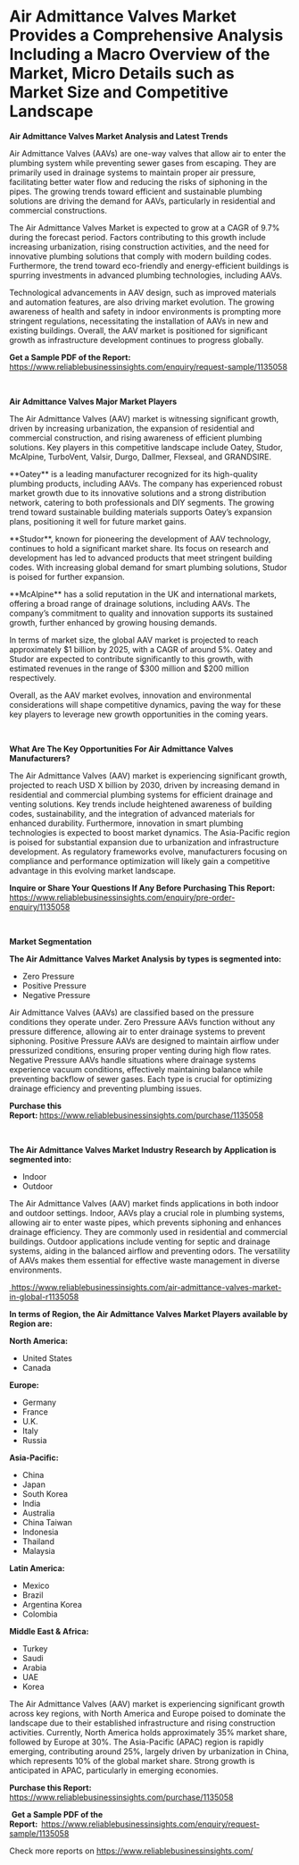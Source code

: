 <p><h1>Air Admittance Valves Market Provides a Comprehensive Analysis Including a Macro Overview of the Market, Micro Details such as Market Size and Competitive Landscape</h1></p><p><strong>Air Admittance Valves Market Analysis and Latest Trends</strong></p>
<p><p>Air Admittance Valves (AAVs) are one-way valves that allow air to enter the plumbing system while preventing sewer gases from escaping. They are primarily used in drainage systems to maintain proper air pressure, facilitating better water flow and reducing the risks of siphoning in the pipes. The growing trends toward efficient and sustainable plumbing solutions are driving the demand for AAVs, particularly in residential and commercial constructions.</p><p>The Air Admittance Valves Market is expected to grow at a CAGR of 9.7% during the forecast period. Factors contributing to this growth include increasing urbanization, rising construction activities, and the need for innovative plumbing solutions that comply with modern building codes. Furthermore, the trend toward eco-friendly and energy-efficient buildings is spurring investments in advanced plumbing technologies, including AAVs. </p><p>Technological advancements in AAV design, such as improved materials and automation features, are also driving market evolution. The growing awareness of health and safety in indoor environments is prompting more stringent regulations, necessitating the installation of AAVs in new and existing buildings. Overall, the AAV market is positioned for significant growth as infrastructure development continues to progress globally.</p></p>
<p><strong>Get a Sample PDF of the Report:&nbsp;</strong> <a href="https://www.reliablebusinessinsights.com/enquiry/request-sample/1135058?utm_campaign=1847&utm_medium=2&utm_source=Github&utm_content=ia&utm_term=09042025&utm_id=air-admittance-valves">https://www.reliablebusinessinsights.com/enquiry/request-sample/1135058</a></p>
<p>&nbsp;</p>
<p><strong>Air Admittance Valves Major Market Players</strong></p>
<p><p>The Air Admittance Valves (AAV) market is witnessing significant growth, driven by increasing urbanization, the expansion of residential and commercial construction, and rising awareness of efficient plumbing solutions. Key players in this competitive landscape include Oatey, Studor, McAlpine, TurboVent, Valsir, Durgo, Dallmer, Flexseal, and GRANDSIRE.</p><p>**Oatey** is a leading manufacturer recognized for its high-quality plumbing products, including AAVs. The company has experienced robust market growth due to its innovative solutions and a strong distribution network, catering to both professionals and DIY segments. The growing trend toward sustainable building materials supports Oatey’s expansion plans, positioning it well for future market gains.</p><p>**Studor**, known for pioneering the development of AAV technology, continues to hold a significant market share. Its focus on research and development has led to advanced products that meet stringent building codes. With increasing global demand for smart plumbing solutions, Studor is poised for further expansion.</p><p>**McAlpine** has a solid reputation in the UK and international markets, offering a broad range of drainage solutions, including AAVs. The company’s commitment to quality and innovation supports its sustained growth, further enhanced by growing housing demands.</p><p>In terms of market size, the global AAV market is projected to reach approximately $1 billion by 2025, with a CAGR of around 5%. Oatey and Studor are expected to contribute significantly to this growth, with estimated revenues in the range of $300 million and $200 million respectively.</p><p>Overall, as the AAV market evolves, innovation and environmental considerations will shape competitive dynamics, paving the way for these key players to leverage new growth opportunities in the coming years.</p></p>
<p>&nbsp;</p>
<p><strong>What Are The Key Opportunities For Air Admittance Valves Manufacturers?</strong></p>
<p><p>The Air Admittance Valves (AAV) market is experiencing significant growth, projected to reach USD X billion by 2030, driven by increasing demand in residential and commercial plumbing systems for efficient drainage and venting solutions. Key trends include heightened awareness of building codes, sustainability, and the integration of advanced materials for enhanced durability. Furthermore, innovation in smart plumbing technologies is expected to boost market dynamics. The Asia-Pacific region is poised for substantial expansion due to urbanization and infrastructure development. As regulatory frameworks evolve, manufacturers focusing on compliance and performance optimization will likely gain a competitive advantage in this evolving market landscape.</p></p>
<p><strong>Inquire or Share Your Questions If Any Before Purchasing This Report:</strong> <a href="https://www.reliablebusinessinsights.com/enquiry/pre-order-enquiry/1135058?utm_campaign=1847&utm_medium=2&utm_source=Github&utm_content=ia&utm_term=09042025&utm_id=air-admittance-valves">https://www.reliablebusinessinsights.com/enquiry/pre-order-enquiry/1135058</a></p>
<p>&nbsp;</p>
<p><strong>Market Segmentation</strong></p>
<p><strong>The Air Admittance Valves Market Analysis by types is segmented into:</strong></p>
<p><ul><li>Zero Pressure</li><li>Positive Pressure</li><li>Negative Pressure</li></ul></p>
<p><p>Air Admittance Valves (AAVs) are classified based on the pressure conditions they operate under. Zero Pressure AAVs function without any pressure difference, allowing air to enter drainage systems to prevent siphoning. Positive Pressure AAVs are designed to maintain airflow under pressurized conditions, ensuring proper venting during high flow rates. Negative Pressure AAVs handle situations where drainage systems experience vacuum conditions, effectively maintaining balance while preventing backflow of sewer gases. Each type is crucial for optimizing drainage efficiency and preventing plumbing issues.</p></p>
<p><strong>Purchase this Report:&nbsp;</strong><a href="https://www.reliablebusinessinsights.com/purchase/1135058?utm_campaign=1847&utm_medium=2&utm_source=Github&utm_content=ia&utm_term=09042025&utm_id=air-admittance-valves">https://www.reliablebusinessinsights.com/purchase/1135058</a></p>
<p>&nbsp;</p>
<p><strong>The Air Admittance Valves Market Industry Research by Application is segmented into:</strong></p>
<p><ul><li>Indoor</li><li>Outdoor</li></ul></p>
<p><p>The Air Admittance Valves (AAV) market finds applications in both indoor and outdoor settings. Indoor, AAVs play a crucial role in plumbing systems, allowing air to enter waste pipes, which prevents siphoning and enhances drainage efficiency. They are commonly used in residential and commercial buildings. Outdoor applications include venting for septic and drainage systems, aiding in the balanced airflow and preventing odors. The versatility of AAVs makes them essential for effective waste management in diverse environments.</p></p>
<p><a href="https://www.reliablebusinessinsights.com/air-admittance-valves-market-in-global-r1135058?utm_campaign=1847&utm_medium=2&utm_source=Github&utm_content=ia&utm_term=09042025&utm_id=air-admittance-valves">&nbsp;https://www.reliablebusinessinsights.com/air-admittance-valves-market-in-global-r1135058</a></p>
<p><strong>In terms of Region, the Air Admittance Valves Market Players available by Region are:</strong></p>
<p>
    <p> <strong> North America: </strong>
        <ul>
            <li>United States</li>
            <li>Canada</li>
        </ul>
        </p> 
    <p> <strong> Europe: </strong>
        <ul>
            <li>Germany</li>
            <li>France</li>
            <li>U.K.</li>
            <li>Italy</li>
            <li>Russia</li>
        </ul>
        </p> 
    <p> <strong> Asia-Pacific: </strong>
        <ul>
            <li>China</li>
            <li>Japan</li>
            <li>South Korea</li>
            <li>India</li>
            <li>Australia</li>
            <li>China Taiwan</li>
            <li>Indonesia</li>
            <li>Thailand</li>
            <li>Malaysia</li>
        </ul>
        </p> 
    <p> <strong> Latin America: </strong>
        <ul>
            <li>Mexico</li>
            <li>Brazil</li>
            <li>Argentina Korea</li>
            <li>Colombia</li>
        </ul>
        </p> 
    <p> <strong> Middle East & Africa: </strong>
        <ul>
            <li>Turkey</li>
            <li>Saudi</li>
            <li>Arabia</li>
            <li>UAE</li>
            <li>Korea</li>
        </ul>
    </p>
    </p>
<p><p>The Air Admittance Valves (AAV) market is experiencing significant growth across key regions, with North America and Europe poised to dominate the landscape due to their established infrastructure and rising construction activities. Currently, North America holds approximately 35% market share, followed by Europe at 30%. The Asia-Pacific (APAC) region is rapidly emerging, contributing around 25%, largely driven by urbanization in China, which represents 10% of the global market share. Strong growth is anticipated in APAC, particularly in emerging economies.</p></p>
<p><strong>Purchase this Report: </strong><a href="https://www.reliablebusinessinsights.com/purchase/1135058?utm_campaign=1847&utm_medium=2&utm_source=Github&utm_content=ia&utm_term=09042025&utm_id=air-admittance-valves">https://www.reliablebusinessinsights.com/purchase/1135058</a></p>
<p>&nbsp;<strong>Get a Sample PDF of the Report:&nbsp;&nbsp;</strong><a href="https://www.reliablebusinessinsights.com/enquiry/request-sample/1135058?utm_campaign=1847&utm_medium=2&utm_source=Github&utm_content=ia&utm_term=09042025&utm_id=air-admittance-valves">https://www.reliablebusinessinsights.com/enquiry/request-sample/1135058</a></p>
<p><strong></strong></p>
<p>Check more reports on <a href="https://www.reliablebusinessinsights.com/?utm_campaign=1847&utm_medium=2&utm_source=Github&utm_content=ia&utm_term=09042025&utm_id=air-admittance-valves">https://www.reliablebusinessinsights.com/</a></p>